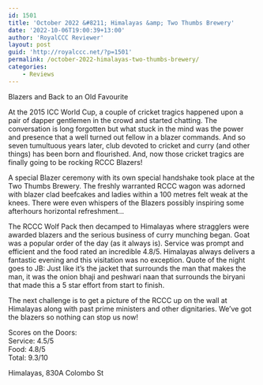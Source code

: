 ```yaml
---
id: 1501
title: 'October 2022 &#8211; Himalayas &amp; Two Thumbs Brewery'
date: '2022-10-06T19:00:39+13:00'
author: 'RoyalCCC Reviewer'
layout: post
guid: 'http://royalccc.net/?p=1501'
permalink: /october-2022-himalayas-two-thumbs-brewery/
categories:
    - Reviews
---
```


Blazers and Back to an Old Favourite

At the 2015 ICC World Cup, a couple of cricket tragics happened upon a pair of dapper gentlemen in the crowd and started chatting. The conversation is long forgotten but what stuck in the mind was the power and presence that a well turned out fellow in a blazer commands. And so seven tumultuous years later, club devoted to cricket and curry (and other things) has been born and flourished. And, now those cricket tragics are finally going to be rocking RCCC Blazers!

A special Blazer ceremony with its own special handshake took place at the Two Thumbs Brewery. The freshly warranted RCCC wagon was adorned with blazer clad beefcakes and ladies within a 100 metres felt weak at the knees. There were even whispers of the Blazers possibly inspiring some afterhours horizontal refreshment…

The RCCC Wolf Pack then decamped to Himalayas where stragglers were awarded blazers and the serious business of curry munching began. Goat was a popular order of the day (as it always is). Service was prompt and efficient and the food rated an incredible 4.8/5. Himalayas always delivers a fantastic evening and this visitation was no exception. Quote of the night goes to JB: Just like it’s the jacket that surrounds the man that makes the man, it was the onion bhaji and peshwari naan that surrounds the biryani that made this a 5 star effort from start to finish.

The next challenge is to get a picture of the RCCC up on the wall at Himalayas along with past prime ministers and other dignitaries. We’ve got the blazers so nothing can stop us now!

Scores on the Doors:  
Service: 4.5/5  
Food: 4.8/5  
Total: 9.3/10

Himalayas, 830A Colombo St